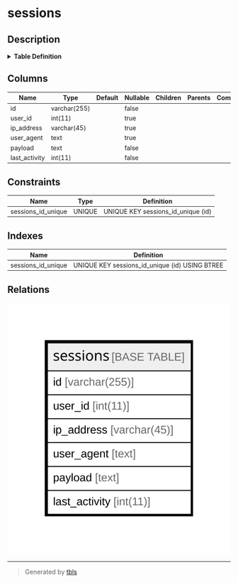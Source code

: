 # sessions

## Description

<details>
<summary><strong>Table Definition</strong></summary>

```sql
CREATE TABLE `sessions` (
  `id` varchar(255) COLLATE utf8mb4_unicode_ci NOT NULL,
  `user_id` int(11) DEFAULT NULL,
  `ip_address` varchar(45) COLLATE utf8mb4_unicode_ci DEFAULT NULL,
  `user_agent` text COLLATE utf8mb4_unicode_ci,
  `payload` text COLLATE utf8mb4_unicode_ci NOT NULL,
  `last_activity` int(11) NOT NULL,
  UNIQUE KEY `sessions_id_unique` (`id`)
) ENGINE=InnoDB DEFAULT CHARSET=utf8mb4 COLLATE=utf8mb4_unicode_ci
```

</details>

## Columns

| Name | Type | Default | Nullable | Children | Parents | Comment |
| ---- | ---- | ------- | -------- | -------- | ------- | ------- |
| id | varchar(255) |  | false |  |  |  |
| user_id | int(11) |  | true |  |  |  |
| ip_address | varchar(45) |  | true |  |  |  |
| user_agent | text |  | true |  |  |  |
| payload | text |  | false |  |  |  |
| last_activity | int(11) |  | false |  |  |  |

## Constraints

| Name | Type | Definition |
| ---- | ---- | ---------- |
| sessions_id_unique | UNIQUE | UNIQUE KEY sessions_id_unique (id) |

## Indexes

| Name | Definition |
| ---- | ---------- |
| sessions_id_unique | UNIQUE KEY sessions_id_unique (id) USING BTREE |

## Relations

![er](sessions.svg)

---

> Generated by [tbls](https://github.com/k1LoW/tbls)
